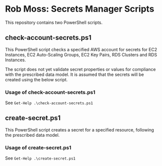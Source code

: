 # Rob Moss: Secrets Manager Scripts

This repository contains two PowerShell scripts.

## check-account-secrets.ps1

This PowerShell script checks a specified AWS account for secrets for EC2
Instances, EC2 Auto-Scaling Groups, EC2 Key Pairs, RDS Clusters and RDS
Instances.

The script does not yet validate secret properties or values for compliance with
the prescribed data model. It is assumed that the secrets will be created using
the below script.

### Usage of check-account-secrets.ps1

See ```Get-Help .\check-account-secrets.ps1```

## create-secret.ps1

This PowerShell script creates a secret for a specified resource, following the
prescribed data model.

### Usage of create-secret.ps1

See ```Get-Help .\create-secret.ps1```
